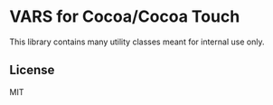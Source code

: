 # VARS for Cocoa/Cocoa Touch

This library contains many utility classes meant for internal use only.

## License

MIT
